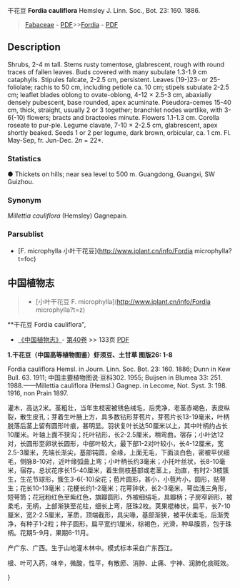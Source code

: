 干花豆 **Fordia cauliflora** Hemsley J. Linn. Soc., Bot. 23: 160. 1886.

> [Fabaceae](http://www.iplant.cn/info/Fabaceae?t=foc) - [PDF](http://www.iplant.cn/foc/pdf/Fabaceae.pdf)>>[Fordia](http://www.iplant.cn/info/Fordia?t=foc) - [PDF](http://www.iplant.cn/foc/pdf/Fordia.pdf)

## Description

Shrubs, 2-4 m tall. Stems rusty tomentose, glabrescent, rough with round traces of fallen leaves. Buds covered with many subulate 1.3-1.9 cm cataphylls. Stipules falcate, 2-2.5 cm, persistent. Leaves (19-)23- or 25-foliolate; rachis to 50 cm, including petiole ca. 10 cm; stipels subulate 2-2.5 cm; leaflet blades oblong to ovate-oblong, 4-12 × 2.5-3 cm, abaxially densely pubescent, base rounded, apex acuminate. Pseudora-cemes 15-40 cm, thick, straight, usually 2 or 3 together; branchlet nodes wartlike, with 3-6(-10) flowers; bracts and bracteoles minute. Flowers 1.1-1.3 cm. Corolla roseate to pur-ple. Legume clavate, 7-10 × 2-2.5 cm, glabrescent, apex shortly beaked. Seeds 1 or 2 per legume, dark brown, orbicular, ca. 1 cm. Fl. May-Sep, fr. Jun-Dec. 2*n* = 22*.

### Statistics
● Thickets on hills; near sea level to 500 m. Guangdong, Guangxi, SW Guizhou.

### Synonym
*Millettia cauliflora* (Hemsley) Gagnepain.

### Parsublist

* [F.  microphylla  小叶干花豆](http://www.iplant.cn/info/Fordia microphylla?t=foc)

## 中国植物志

> * [小叶干花豆  F.  microphylla](http://www.iplant.cn/info/Fordia microphylla?t=z)


**干花豆 Fordia cauliflora",

* [《中国植物志》](http://www.iplant.cn/frps)- [第40卷](http://www.iplant.cn/frps/vol/40) >> 133页 [PDF](http://www.iplant.cn/frps/pdf/40/133.PDF)


**1.干花豆（中国高等植物图鉴）虾须豆、土甘草 图版26: 1-8**

Fordia cauliflora Hemsl. in Journ. Linn. Soc. Bot. 23: 160. 1886; Dunn in Kew Bull. 63. 1911; 中国主要植物图说·豆科302. 1955; Buijsen in Blumea 33: 251. 1988.——Millettia cauliflora (Hemsl.) Gagnep. in Lecome, Not. Syst. 3: 198. 1916, non Prain 1897.

灌木，高达2米。茎粗壮，当年生枝密被锈色绒毛，后秃净，老茎赤褐色，表皮纵裂，散生皮孔；芽着生叶腋上方，具多数钻形芽苞片，芽苞片长13-19毫米，叶柄脱落后茎上留有圆形叶痕，甚明显。羽状复叶长达50厘米以上，其中叶柄约占长10厘米。叶轴上面不狭沟；托叶钻形，长2-2.5厘米，稍弯曲，宿存；小叶达12对，长圆形至卵状长圆形，中部叶较大，最下部1-2对叶较小，长4-12厘米，宽2.5-3厘米，先端长渐尖，基部钝圆，全缘，上面无毛，下面淡白色，密被平伏细毛，侧脉8-10对，近叶缘弧曲上弯；小叶柄长约3毫米；小托叶丝状，长8-10毫米，宿存。总状花序长15-40厘米，着生侧枝基部或老茎上，劲直，有时2-3枝簇生，生花节球形，簇生3-6(-10)朵花；苞片圆形，甚小，小苞片小，圆形，贴萼生；花长10-13毫米；花梗长约1-2毫米；花萼钟状，长2-3毫米，萼齿浅三角形，短萼筒；花冠粉红色至紫红色，旗瓣圆形，外被细绢毛，具瓣柄；子房窄卵形，被柔毛，无柄，上部渐狭至花柱，细长上弯，胚珠2枚。荚果棍棒状，扁平，长7-10厘米，宽2-2.5厘米，革质，顶端截形，具尖喙，基部渐狭，被平伏柔毛，后渐秃净，有种子1-2粒；种子圆形，扁平宽约1厘米，棕褐色，光滑，种阜膜质，包于珠柄。花期5-9月，果期6-11月。

产广东、广西。生于山地灌木林中。模式标本采自广东西江。

根、叶可入药，味辛，微酸，性平，有散瘀、消肿、止痛、宁神、润肺化痰斑效。

}